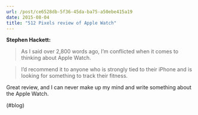 ```yaml
---
url: /post/ce6528db-5f36-45da-ba75-a50ebe415a19
date: 2015-08-04
title: "512 Pixels review of Apple Watch"
---
```


**Stephen Hackett:**



> As I said over 2,800 words ago, I&#8217;m conflicted when it comes to thinking about Apple Watch.

    

> I&#8217;d recommend it to anyone who is strongly tied to their iPhone and is looking for something to track their fitness. 



Great review, and I can never make up my mind and write something about the Apple Watch.



(#blog)
